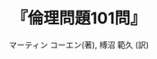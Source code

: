 ---
title: "『倫理問題101問』"
description: "「沈没する船」から誰を助けるべきか?「効率的」な戦争を計画するのは正しいことか?―私たちの世界は、白黒つけにくい、悩ましくも倫理的なジレンマに満ちている。意思決定の岐路に立たされたとき、何が正しいことなのか、あなたはきちんと答えられますか?医療・環境・ビジネス・法律・宗教・戦争・ショッピング等々、101の例題に、プラトンやアダム・スミスから現代倫理学までの知見を織りこみ、おとぎ話やブラック・ユーモアも交えながら、読者をジレンマと考察に誘いこむベストセラー待望の翻訳。
"
date: 
draft: false
hideToc: false
enableToc: true
enableTocContent: false
author: "マーティン コーエン(著), 榑沼 範久 (訳)"
tags: 
- 倫理
category: 
- 哲学・思想
series:
- ちくま学芸文庫
- 早稲田大学必修基礎演習テキスト100(2020年度)
image: images/feature2/content.png
---
